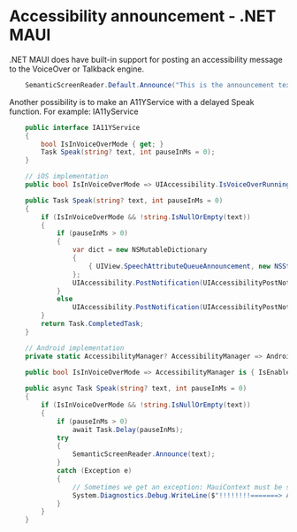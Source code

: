 # Accessibility announcement - .NET MAUI

.NET MAUI does have built-in support for posting an accessibility message to the VoiceOver or Talkback engine.

```csharp
    SemanticScreenReader.Default.Announce("This is the announcement text.");
```

Another possibility is to make an A11YService with a delayed Speak function. For example: IA11yService

```csharp
    public interface IA11YService
    {
        bool IsInVoiceOverMode { get; }
        Task Speak(string? text, int pauseInMs = 0);
    }
```

```csharp
    // iOS implementation
    public bool IsInVoiceOverMode => UIAccessibility.IsVoiceOverRunning;

    public Task Speak(string? text, int pauseInMs = 0)
    {
        if (IsInVoiceOverMode && !string.IsNullOrEmpty(text))
        {
            if (pauseInMs > 0)
            {
                var dict = new NSMutableDictionary
                {
                    { UIView.SpeechAttributeQueueAnnouncement, new NSString("Yes") }
                };
                UIAccessibility.PostNotification(UIAccessibilityPostNotification.Announcement, new NSAttributedString(str: text, attributes: dict));
            }
            else
                UIAccessibility.PostNotification(UIAccessibilityPostNotification.Announcement, new NSString(text));
        }
        return Task.CompletedTask;
    }
```

```csharp
    // Android implementation
    private static AccessibilityManager? AccessibilityManager => Android.App.Application.Context.GetSystemService(Android.Content.Context.AccessibilityService) as AccessibilityManager;
    
    public bool IsInVoiceOverMode => AccessibilityManager is { IsEnabled: true, IsTouchExplorationEnabled: true };

    public async Task Speak(string? text, int pauseInMs = 0)
    {
        if (IsInVoiceOverMode && !string.IsNullOrEmpty(text))
        {
            if (pauseInMs > 0)
                await Task.Delay(pauseInMs);
            try
            {
                SemanticScreenReader.Announce(text);
            }
            catch (Exception e)
            {
                // Sometimes we get an exception: MauiContext must be set on parent
                System.Diagnostics.Debug.WriteLine($"!!!!!!!!=======> A11YService.Android.Speak exception: {e.Message}");
            }
        }
    }
```                                 